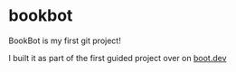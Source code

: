 # bookbot
BookBot is my first git project!

I built it as part of the first guided project over on [boot.dev](https://www.boot.dev/)
